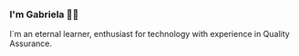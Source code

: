 ### I'm Gabriela 👋🏿

I`m an eternal learner, enthusiast for technology with experience in Quality Assurance.
